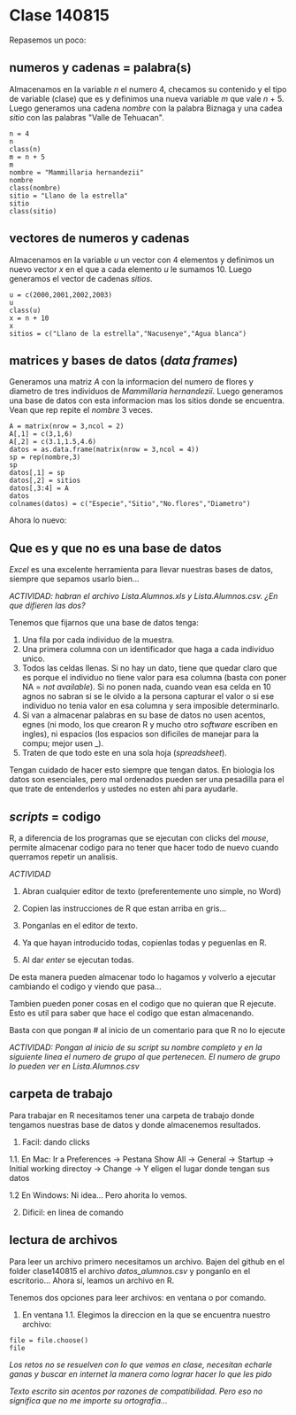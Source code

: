 # Clase 140815

Repasemos un poco:

## numeros y cadenas = palabra(s)
Almacenamos en la variable _n_ el numero 4, checamos su contenido y el tipo de variable (clase) que es y definimos una nueva variable _m_ que vale _n_ + 5. Luego generamos una cadena _nombre_ con la palabra Biznaga y una cadea _sitio_ con las palabras "Valle de Tehuacan".
```{r, echo=FALSE}
n = 4
n
class(n)
m = n + 5
m
nombre = "Mammillaria hernandezii"
nombre
class(nombre)
sitio = "Llano de la estrella"
sitio
class(sitio)
```

## vectores de numeros y cadenas
Almacenamos en la variable _u_ un vector con 4 elementos y definimos un nuevo vector _x_ en el que a cada elemento _u_ le sumamos 10. Luego generamos el vector de cadenas _sitios_.
```{r, echo=FALSE}
u = c(2000,2001,2002,2003)
u
class(u)
x = n + 10
x
sitios = c("Llano de la estrella","Nacusenye","Agua blanca")
```

## matrices y bases de datos (_data frames_)
Generamos una matriz _A_ con la informacion del numero de flores y diametro de tres individuos de _Mammillaria hernandezii_. Luego generamos una base de datos con esta informacion mas los sitios donde se encuentra. Vean que rep repite el _nombre_ 3 veces.
```{r, echo=FALSE}
A = matrix(nrow = 3,ncol = 2)
A[,1] = c(3,1,6) 
A[,2] = c(3.1,1.5,4.6)
datos = as.data.frame(matrix(nrow = 3,ncol = 4))
sp = rep(nombre,3)
sp
datos[,1] = sp
datos[,2] = sitios
datos[,3:4] = A
datos
colnames(datos) = c("Especie","Sitio","No.flores","Diametro")
```

Ahora lo nuevo:

## Que es y que no es una base de datos

_Excel_ es una excelente herramienta para llevar nuestras bases de datos, siempre que sepamos usarlo bien...

_ACTIVIDAD: habran el archivo Lista.Alumnos.xls y Lista.Alumnos.csv. ¿En que difieren las dos?_

Tenemos que fijarnos que una base de datos tenga:

1. Una fila por cada individuo de la muestra.
2. Una primera columna con un identificador que haga a cada individuo unico.
3. Todos las celdas llenas. Si no hay un dato, tiene que quedar claro que es porque el individuo no tiene valor para esa columna (basta con poner NA = _not available_). Si no ponen nada, cuando vean esa celda en 10 agnos no sabran si se le olvido a la persona capturar el valor o si ese individuo no tenia valor en esa columna y sera imposible determinarlo.
4. Si van a almacenar palabras en su base de datos no usen acentos, egnes (ni modo, los que crearon R y mucho otro _software_ escriben en ingles), ni espacios (los espacios son dificiles de manejar para la compu; mejor usen _).
5. Traten de que todo este en una sola hoja (_spreadsheet_).

Tengan cuidado de hacer esto siempre que tengan datos. En biologia los datos son esenciales, pero mal ordenados pueden ser una pesadilla para el que trate de entenderlos y ustedes no esten ahi para ayudarle.

## _scripts_ = codigo
R, a diferencia de los programas que se ejecutan con clicks del _mouse_, permite almacenar codigo para no tener que hacer todo de nuevo cuando querramos repetir un analisis.

_ACTIVIDAD_

1. Abran cualquier editor de texto (preferentemente uno simple, no Word)

2. Copien las instrucciones de R que estan arriba en gris...

3. Ponganlas en el editor de texto.

4. Ya que hayan introducido todas, copienlas todas y peguenlas en R.

5. Al dar _enter_ se ejecutan todas.

De esta manera pueden almacenar todo lo hagamos y volverlo a ejecutar cambiando el codigo y viendo que pasa...

Tambien pueden poner cosas en el codigo que no quieran que R ejecute. Esto es util para saber que hace el codigo que estan almacenando.

Basta con que pongan # al inicio de un comentario para que R no lo ejecute

_ACTIVIDAD: Pongan al inicio de su script su nombre completo y en la siguiente linea el numero de grupo al que pertenecen. El numero de grupo lo pueden ver en Lista.Alumnos.csv_



## carpeta de trabajo
Para trabajar en R necesitamos tener una carpeta de trabajo donde tengamos nuestras base de datos y donde almacenemos resultados.

1. Facil: dando clicks

1.1. En Mac: Ir a Preferences -> Pestana Show All -> General -> Startup -> Initial working directoy -> Change -> Y eligen el lugar donde tengan sus datos

1.2 En Windows: Ni idea... Pero ahorita lo vemos.

2. Dificil: en linea de comando



## lectura de archivos
Para leer un archivo primero necesitamos un archivo.
Bajen del github en el folder clase140815 el archivo _datos_alumnos.csv_ y ponganlo en el escritorio... Ahora sí, leamos un archivo en R.

Tenemos dos opciones para leer archivos: en ventana o por comando.
1. En ventana 
1.1. Elegimos la direccion en la que se encuentra nuestro archivo:
```{r, echo=FALSE}
file = file.choose()
file
```



_Los retos no se resuelven con lo que vemos en clase, necesitan echarle ganas y buscar en internet la manera como lograr hacer lo que les pido_

_Texto escrito sin acentos por razones de compatibilidad. Pero eso no significa que no me importe su ortografia..._